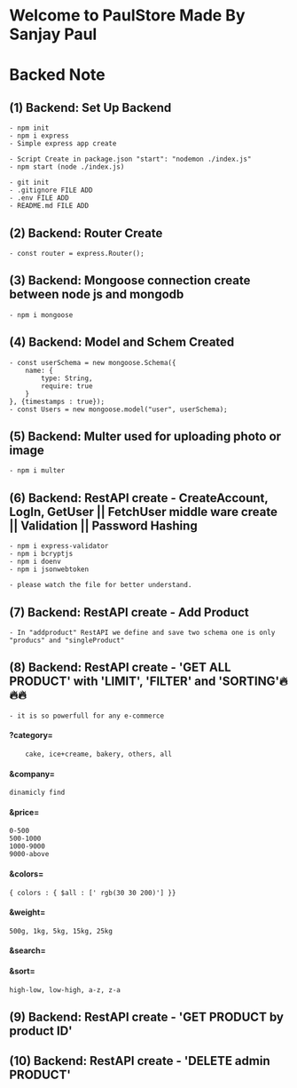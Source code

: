# Welcome to PaulStore Made By Sanjay Paul
# Backed Note

## (1) Backend: Set Up Backend
    - npm init
    - npm i express
    - Simple express app create

    - Script Create in package.json "start": "nodemon ./index.js"
    - npm start (node ./index.js)

    - git init
    - .gitignore FILE ADD
    - .env FILE ADD
    - README.md FILE ADD

## (2) Backend: Router Create 
    - const router = express.Router();

## (3) Backend: Mongoose connection create between node js and mongodb
    - npm i mongoose

## (4) Backend: Model and Schem Created
    - const userSchema = new mongoose.Schema({
        name: {
            type: String,
            require: true
        }
    }, {timestamps : true});
    - const Users = new mongoose.model("user", userSchema);

## (5) Backend: Multer used for uploading photo or image
    - npm i multer

## (6) Backend: RestAPI create - CreateAccount, LogIn, GetUser || FetchUser middle ware create || Validation || Password Hashing

    - npm i express-validator
    - npm i bcryptjs
    - npm i doenv
    - npm i jsonwebtoken

    - please watch the file for better understand.

## (7) Backend: RestAPI create - Add Product
    - In "addproduct" RestAPI we define and save two schema one is only "producs" and "singleProduct"
    
## (8) Backend: RestAPI create - 'GET ALL PRODUCT' with 'LIMIT', 'FILTER' and 'SORTING'🔥🔥🔥
    - it is so powerfull for any e-commerce 
    
#### ?category=
        cake, ice+creame, bakery, others, all

#### &company= 
    dinamicly find

#### &price=
    0-500
    500-1000
    1000-9000
    9000-above

#### &colors=
    { colors : { $all : [' rgb(30 30 200)'] }}

#### &weight=
    500g, 1kg, 5kg, 15kg, 25kg

#### &search=

#### &sort=
    high-low, low-high, a-z, z-a


## (9) Backend: RestAPI create - 'GET PRODUCT by product ID'

## (10) Backend: RestAPI create - 'DELETE admin PRODUCT'